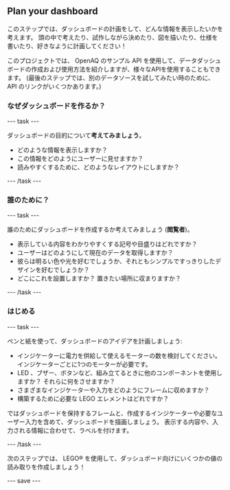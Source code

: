 ## Plan your dashboard

このステップでは、ダッシュボードの計画をして、どんな情報を表示したいかを考えます。 頭の中で考えたり、試作しながら決めたり、図を描いたり、仕様を書いたり、好きなように計画してください！

このプロジェクトでは、 OpenAQ のサンプル API を使用して、データダッシュボードの作成および使用方法を紹介しますが、様々なAPIを使用することもできます。 (最後のステップでは、別のデータソースを試してみたい時のために、 API のリンクがいくつかあります。)

### なぜダッシュボードを作るか？

--- task ---

ダッシュボードの目的について**考えてみましょう**。

+ どのような情報を表示しますか？
+ この情報をどのようにユーザーに見せますか？
+ 読みやすくするために、どのようなレイアウトにしますか？


--- /task ---

### 誰のために？

--- task ---

誰のためにダッシュボードを作成するか考えてみましょう (**閲覧者**)。

+ 表示している内容をわかりやすくする記号や目盛りはどれですか？
+ ユーザーはどのようにして現在のデータを取得しますか？
+ 彼らは明るい色や光を好むでしょうか、それともシンプルですっきりしたデザインを好むでしょうか？
+ どこにこれを設置しますか？ 置きたい場所に収まりますか？

--- /task ---

### はじめる

--- task ---

ペンと紙を使って、ダッシュボードのアイデアを計画しましょう:

+ インジケーターに電力を供給して使えるモーターの数を検討してください。インジケーターごとに1つのモーターが必要です。
+ LED 、ブザー、ボタンなど、組み立てるときに他のコンポーネントを使用しますか？ それらに何をさせますか？
+ さまざまなインジケーターや入力をどのようにフレームに収めますか？
+ 構築するために必要な LEGO エレメントはどれですか？

ではダッシュボードを保持するフレームと、作成するインジケーターや必要なユーザー入力を含めて、ダッシュボードを描画しましょう。 表示する内容や、入力される情報に合わせて、ラベルを付けます。

--- /task ---

次のステップでは、 LEGO® を使用して、ダッシュボード向けにいくつかの値の読み取りを作成しましょう！


--- save ---
